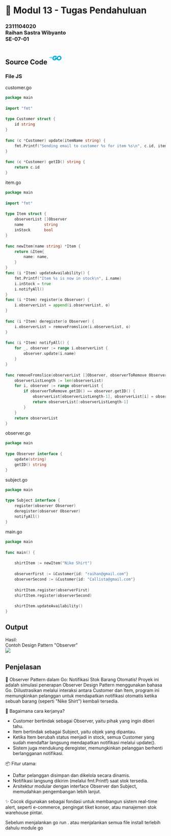# 📘 Modul 13 - Tugas Pendahuluan

### 2311104020<br> Raihan Sastra Wibyanto<br> SE-07-01

##  Source Code <img src="https://github.com/devicons/devicon/blob/master/icons/go/go-original-wordmark.svg" title="Golang" alt="Golang" width="40" height="40"/>
### File JS
customer.go
```go
package main

import "fmt"

type Customer struct {
	id string
}

func (c *Customer) update(itemName string) {
	fmt.Printf("Sending email to customer %s for item %s\n", c.id, itemName)
}

func (c *Customer) getID() string {
	return c.id
}

```
item.go
```go
package main

import "fmt"

type Item struct {
	observerList []Observer
	name         string
	inStock      bool
}

func newItem(name string) *Item {
	return &Item{
		name: name,
	}
}
func (i *Item) updateAvailability() {
	fmt.Printf("Item %s is now in stock\n", i.name)
	i.inStock = true
	i.notifyAll()
}
func (i *Item) register(o Observer) {
	i.observerList = append(i.observerList, o)
}

func (i *Item) deregister(o Observer) {
	i.observerList = removeFromslice(i.observerList, o)
}

func (i *Item) notifyAll() {
	for _, observer := range i.observerList {
		observer.update(i.name)
	}
}

func removeFromslice(observerList []Observer, observerToRemove Observer) []Observer {
	observerListLength := len(observerList)
	for i, observer := range observerList {
		if observerToRemove.getID() == observer.getID() {
			observerList[observerListLength-1], observerList[i] = observerList[i], observerList[observerListLength-1]
			return observerList[:observerListLength-1]
		}
	}
	return observerList
}

```
observer.go
```go
package main

type Observer interface {
	update(string)
	getID() string
}

```
subject.go
```go
package main

type Subject interface {
	register(observer Observer)
	deregister(observer Observer)
	notifyAll()
}

```
main.go
```go
package main

func main() {

	shirtItem := newItem("Nike Shirt")

	observerFirst := &Customer{id: "raihan@gmail.com"}
	observerSecond := &Customer{id: "Callista@gmail.com"}

	shirtItem.register(observerFirst)
	shirtItem.register(observerSecond)

	shirtItem.updateAvailability()
}

```

## Output
Hasil:<br>
Contoh Design Pattern "Observer"<br>
<img src="https://github.com/user-attachments/assets/d3638d9c-cdd3-417a-9b96-89aba7420618" width=300><br>

## Penjelasan
<p>
👕 Observer Pattern dalam Go: Notifikasi Stok Barang Otomatis!
Proyek ini adalah simulasi penerapan Observer Design Pattern menggunakan bahasa Go. Diilustrasikan melalui interaksi antara Customer dan Item, program ini memungkinkan pelanggan untuk mendapatkan notifikasi otomatis ketika sebuah barang (seperti "Nike Shirt") kembali tersedia.
</p>
<p>
🔔 Bagaimana cara kerjanya?
</p>
<ul>
  <li>
    Customer bertindak sebagai Observer, yaitu pihak yang ingin diberi tahu.    
  </li>
  <li>
    Item bertindak sebagai Subject, yaitu objek yang dipantau.    
  </li>
  <li>
    Ketika Item berubah status menjadi in stock, semua Customer yang sudah mendaftar langsung mendapatkan notifikasi melalui update().    
  </li>
  <li>
    Sistem juga mendukung deregister, memungkinkan pelanggan berhenti berlangganan notifikasi.    
  </li>
</ul>
<p>
📦 Fitur utama:
</p>
<ul>
  <li>
    Daftar pelanggan disimpan dan dikelola secara dinamis.    
  </li>
  <li>
    Notifikasi langsung dikirim (melalui fmt.Printf) saat stok tersedia.    
  </li>
  <li>
    Arsitektur modular dengan interface Observer dan Subject, memudahkan pengembangan lebih lanjut.
  </li>
</ul>
<p>
✨ Cocok digunakan sebagai fondasi untuk membangun sistem real-time alert, seperti e-commerce, pengingat tiket konser, atau manajemen stok warehouse pintar.
</p>
<p>
  Sebelum menjalankan go run . atau menjalankan semua file install terlebih dahulu module go
</p>
